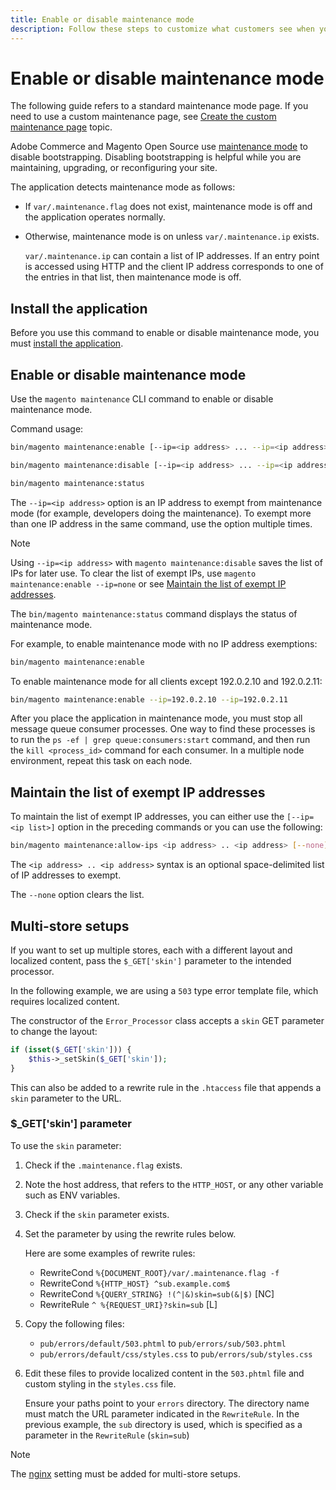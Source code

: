 ```yaml
---
title: Enable or disable maintenance mode
description: Follow these steps to customize what customers see when your Adobe Commerce or Magento Open Source deployment is down for maintenance.
---
```


# Enable or disable maintenance mode

The following guide refers to a standard maintenance mode page. If you need to use a custom maintenance page, see [Create the custom maintenance page](../../upgrade/troubleshooting/maintenance-mode-options.md) topic.

Adobe Commerce and Magento Open Source use [maintenance mode](../../configuration/bootstrap/application-modes.md#maintenance-mode) to disable bootstrapping. Disabling bootstrapping is helpful while you are maintaining, upgrading, or reconfiguring your site.

The application detects maintenance mode as follows:

*  If `var/.maintenance.flag` does not exist, maintenance mode is off and the application operates normally.
*  Otherwise, maintenance mode is on unless `var/.maintenance.ip` exists.

   `var/.maintenance.ip` can contain a list of IP addresses. If an entry point is accessed using HTTP and the client IP address corresponds to one of the entries in that list, then maintenance mode is off.

## Install the application

Before you use this command to enable or disable maintenance mode, you must [install the application](../advanced.md).

## Enable or disable maintenance mode

Use the `magento maintenance` CLI command to enable or disable maintenance mode.

Command usage:

```bash
bin/magento maintenance:enable [--ip=<ip address> ... --ip=<ip address>] | [ip=none]
```

```bash
bin/magento maintenance:disable [--ip=<ip address> ... --ip=<ip address>] | [ip=none]
```

```bash
bin/magento maintenance:status
```

The `--ip=<ip address>` option is an IP address to exempt from maintenance mode (for example, developers doing the maintenance). To exempt more than one IP address in the same command, use the option multiple times.

>[!NOTE]
>
>Using `--ip=<ip address>` with `magento maintenance:disable` saves the list of IPs for later use. To clear the list of exempt IPs, use `magento maintenance:enable --ip=none` or see [Maintain the list of exempt IP addresses](#maintain-the-list-of-exempt-ip-addresses).

The `bin/magento maintenance:status` command displays the status of maintenance mode.

For example, to enable maintenance mode with no IP address exemptions:

```bash
bin/magento maintenance:enable
```

To enable maintenance mode for all clients except 192.0.2.10 and 192.0.2.11:

```bash
bin/magento maintenance:enable --ip=192.0.2.10 --ip=192.0.2.11
```

After you place the application in maintenance mode, you must stop all message queue consumer processes.
One way to find these processes is to run the `ps -ef | grep queue:consumers:start` command, and then run the `kill <process_id>` command for each consumer. In a multiple node environment, repeat this task on each node.

## Maintain the list of exempt IP addresses

To maintain the list of exempt IP addresses, you can either use the `[--ip=<ip list>]` option in the preceding commands or you can use the following:

```bash
bin/magento maintenance:allow-ips <ip address> .. <ip address> [--none]
```

The `<ip address> .. <ip address>` syntax is an optional space-delimited list of IP addresses to exempt.

The `--none` option clears the list.

## Multi-store setups

<!-- To set up multiple stores, each with a different layout and localized content, create a skin for each and put it into `pub/errors/{name}` where `{name}` is the store code. To distinguish between stores and websites with the same instance, use `pub/errors/{type}-{name}` where `{type}` is either `store` or `website` and matches the `MAGE_RUN_TYPE` in your server configuration. Another option is to pass the `$_GET['skin']` parameter to the intended processor. This method requires a specific configuration on your server. -->
<!-- Replace the line below with the commented text after https://github.com/magento/magento2/pull/35095 is merged. -->

If you want to set up multiple stores, each with a different layout and localized content, pass the `$_GET['skin']` parameter to the intended processor.

In the following example, we are using a `503` type error template file, which requires localized content.

The constructor of the `Error_Processor` class accepts a `skin` GET parameter to change the layout:

```php
if (isset($_GET['skin'])) {
    $this->_setSkin($_GET['skin']);
}
```

This can also be added to a rewrite rule in the `.htaccess` file that appends a `skin` parameter to the URL.

### $_GET['skin'] parameter

To use the `skin` parameter:

1. Check if the `.maintenance.flag` exists.
1. Note the host address, that refers to the `HTTP_HOST`, or any other variable such as ENV variables.
1. Check if the `skin` parameter exists.
1. Set the parameter by using the rewrite rules below.

   Here are some examples of rewrite rules:

   *  RewriteCond `%{DOCUMENT_ROOT}/var/.maintenance.flag -f`
   *  RewriteCond `%{HTTP_HOST} ^sub.example.com$`
   *  RewriteCond `%{QUERY_STRING} !(^|&)skin=sub(&|$)` [NC]
   *  RewriteRule `^ %{REQUEST_URI}?skin=sub` [L]

1. Copy the following files:

   *  `pub/errors/default/503.phtml` to `pub/errors/sub/503.phtml`
   *  `pub/errors/default/css/styles.css` to `pub/errors/sub/styles.css`

1. Edit these files to provide localized content in the `503.phtml` file and custom styling in the `styles.css` file.

   Ensure your paths point to your `errors` directory. The directory name must match the URL parameter indicated in the `RewriteRule`. In the previous example, the `sub` directory is used, which is specified as a parameter in the `RewriteRule` (`skin=sub`)

>[!NOTE]
>
>The [nginx](../../configuration/multi-sites/ms-nginx.md) setting must be added for multi-store setups.
